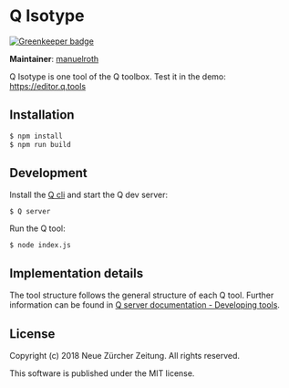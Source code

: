 # Q Isotype

[![Greenkeeper badge](https://badges.greenkeeper.io/nzzdev/Q-isotype.svg?token=36bc6ddc1d30783a27da6e8cb5dba3acf833e860036df64acd816ec8300eabff&ts=1551342842727)](https://greenkeeper.io/)

**Maintainer**: [manuelroth](https://github.com/manuelroth)

Q Isotype is one tool of the Q toolbox. Test it in the demo: https://editor.q.tools

## Installation

```bash
$ npm install
$ npm run build
```

## Development

Install the [Q cli](https://github.com/nzzdev/Q-cli) and start the Q dev server:

```
$ Q server
```

Run the Q tool:
```
$ node index.js
```

## Implementation details
The tool structure follows the general structure of each Q tool. Further information can be found in [Q server documentation - Developing tools](https://nzzdev.github.io/Q-server/developing-tools.html).

## License
Copyright (c) 2018 Neue Zürcher Zeitung. All rights reserved.

This software is published under the MIT license.